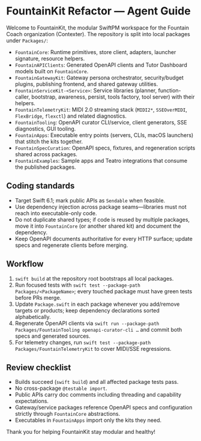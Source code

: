 # FountainKit Refactor — Agent Guide

Welcome to FountainKit, the modular SwiftPM workspace for the Fountain Coach organization (Contexter). The repository is split into local packages under `Packages/`:

- `FountainCore`: Runtime primitives, store client, adapters, launcher signature, resource helpers.
- `FountainAPIClients`: Generated OpenAPI clients and Tutor Dashboard models built on `FountainCore`.
- `FountainGatewayKit`: Gateway persona orchestrator, security/budget plugins, publishing frontend, and shared gateway utilities.
- `FountainServiceKit-<Service>`: Service libraries (planner, function-caller, bootstrap, awareness, persist, tools factory, tool server) with their helpers.
- `FountainTelemetryKit`: MIDI 2.0 streaming stack (`MIDI2*`, `SSEOverMIDI`, `FlexBridge`, `flexctl`) and related diagnostics.
- `FountainTooling`: OpenAPI curator CLI/service, client generators, SSE diagnostics, GUI tooling.
- `FountainApps`: Executable entry points (servers, CLIs, macOS launchers) that stitch the kits together.
- `FountainSpecCuration`: OpenAPI specs, fixtures, and regeneration scripts shared across packages.
- `FountainExamples`: Sample apps and Teatro integrations that consume the published packages.

## Coding standards
- Target Swift 6.1; mark public APIs as `Sendable` when feasible.
- Use dependency injection across package seams—libraries must not reach into executable-only code.
- Do not duplicate shared types; if code is reused by multiple packages, move it into `FountainCore` (or another shared kit) and document the dependency.
- Keep OpenAPI documents authoritative for every HTTP surface; update specs and regenerate clients before merging.

## Workflow
1. `swift build` at the repository root bootstraps all local packages.
2. Run focused tests with `swift test --package-path Packages/<PackageName>`; every touched package must have green tests before PRs merge.
3. Update `Package.swift` in each package whenever you add/remove targets or products; keep dependency declarations sorted alphabetically.
4. Regenerate OpenAPI clients via `swift run --package-path Packages/FountainTooling openapi-curator-cli …` and commit both specs and generated sources.
5. For telemetry changes, run `swift test --package-path Packages/FountainTelemetryKit` to cover MIDI/SSE regressions.

## Review checklist
- Builds succeed (`swift build`) and all affected package tests pass.
- No cross-package `@testable import`.
- Public APIs carry doc comments including threading and capability expectations.
- Gateway/service packages reference OpenAPI specs and configuration strictly through `FountainCore` abstractions.
- Executables in `FountainApps` import only the kits they need.

Thank you for helping FountainKit stay modular and healthy!
